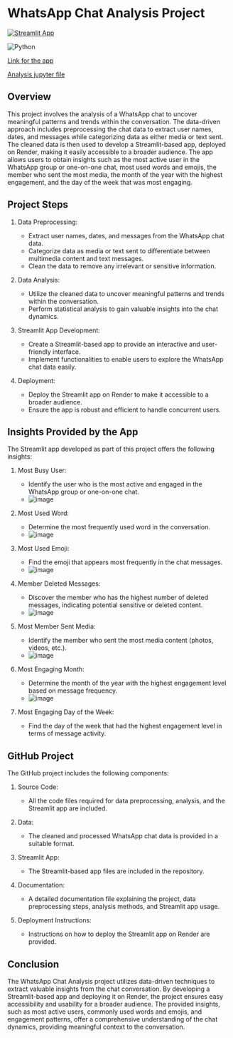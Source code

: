 # WhatsApp Chat Analysis Project
[![Streamlit App](https://static.streamlit.io/badges/streamlit_badge_black_white.svg)](https://streamlit.io/)

![Python](https://img.shields.io/badge/python-3.x-blue.svg)

[Link for the app](https://watsapp-analysis.onrender.com/)

[Analysis jupyter file](https://github.com/Abhishekkaddipudi/Watsapp_chat_analysis/edit/main/README.md)

## Overview

This project involves the analysis of a WhatsApp chat to uncover meaningful patterns and trends within the conversation. The data-driven approach includes preprocessing the chat data to extract user names, dates, and messages while categorizing data as either media or text sent. The cleaned data is then used to develop a Streamlit-based app, deployed on Render, making it easily accessible to a broader audience. The app allows users to obtain insights such as the most active user in the WhatsApp group or one-on-one chat, most used words and emojis, the member who sent the most media, the month of the year with the highest engagement, and the day of the week that was most engaging.

## Project Steps

1. Data Preprocessing:
   - Extract user names, dates, and messages from the WhatsApp chat data.
   - Categorize data as media or text sent to differentiate between multimedia content and text messages.
   - Clean the data to remove any irrelevant or sensitive information.

2. Data Analysis:
   - Utilize the cleaned data to uncover meaningful patterns and trends within the conversation.
   - Perform statistical analysis to gain valuable insights into the chat dynamics.

3. Streamlit App Development:
   - Create a Streamlit-based app to provide an interactive and user-friendly interface.
   - Implement functionalities to enable users to explore the WhatsApp chat data easily.

4. Deployment:
   - Deploy the Streamlit app on Render to make it accessible to a broader audience.
   - Ensure the app is robust and efficient to handle concurrent users.

## Insights Provided by the App

The Streamlit app developed as part of this project offers the following insights:

1. Most Busy User:
   - Identify the user who is the most active and engaged in the WhatsApp group or one-on-one chat.
   - ![image](https://github.com/Abhishekkaddipudi/Watsapp_chat_analysis/assets/65544284/13c8c9ae-b46a-495a-9ee3-5170bf43bc8b)

2. Most Used Word:
   - Determine the most frequently used word in the conversation.
   - ![image](https://github.com/Abhishekkaddipudi/Watsapp_chat_analysis/assets/65544284/4111be90-3f6a-459f-92de-4f182b79d805)


3. Most Used Emoji:
   - Find the emoji that appears most frequently in the chat messages.
   - ![image](https://github.com/Abhishekkaddipudi/Watsapp_chat_analysis/assets/65544284/6831eac8-38c4-4f83-b566-a97f59bd2c40)


4. Member Deleted Messages:
   - Discover the member who has the highest number of deleted messages, indicating potential sensitive or deleted content.
   - ![image](https://github.com/Abhishekkaddipudi/Watsapp_chat_analysis/assets/65544284/64da6b41-6259-4db8-89c4-ec3f91d172c8)

5. Most Member Sent Media:
   - Identify the member who sent the most media content (photos, videos, etc.).
   - ![image](https://github.com/Abhishekkaddipudi/Watsapp_chat_analysis/assets/65544284/339abde1-2e2b-4bc6-8994-ef94c8e570bd)


6. Most Engaging Month:
   - Determine the month of the year with the highest engagement level based on message frequency.
   - ![image](https://github.com/Abhishekkaddipudi/Watsapp_chat_analysis/assets/65544284/8447f20c-5bb6-440c-b830-cdd28cc4d37f)


7. Most Engaging Day of the Week:
   - Find the day of the week that had the highest engagement level in terms of message activity.

## GitHub Project

The GitHub project includes the following components:

1. Source Code:
   - All the code files required for data preprocessing, analysis, and the Streamlit app are included.

2. Data:
   - The cleaned and processed WhatsApp chat data is provided in a suitable format.

3. Streamlit App:
   - The Streamlit-based app files are included in the repository.

4. Documentation:
   - A detailed documentation file explaining the project, data preprocessing steps, analysis methods, and Streamlit app usage.

5. Deployment Instructions:
   - Instructions on how to deploy the Streamlit app on Render are provided.

## Conclusion

The WhatsApp Chat Analysis project utilizes data-driven techniques to extract valuable insights from the chat conversation. By developing a Streamlit-based app and deploying it on Render, the project ensures easy accessibility and usability for a broader audience. The provided insights, such as most active users, commonly used words and emojis, and engagement patterns, offer a comprehensive understanding of the chat dynamics, providing meaningful context to the conversation.
